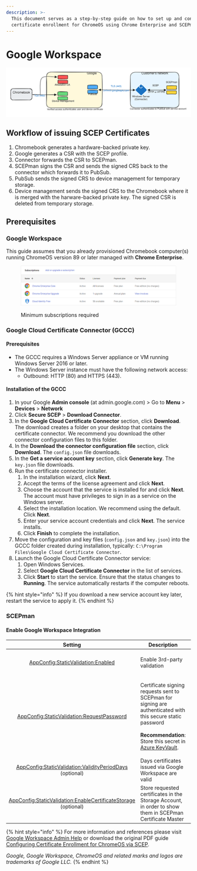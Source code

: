 ```yaml
---
description: >-
  This document serves as a step-by-step guide on how to set up and configure
  certificate enrollment for ChromeOS using Chrome Enterprise and SCEPman.
---
```


# Google Workspace

<img src="../../../.gitbook/assets/file.excalidraw.svg" alt="" class="gitbook-drawing">

## Workflow of issuing SCEP Certificates&#x20;

1. Chromebook generates a hardware-backed private key.
2. Google generates a CSR with the SCEP profile.
3. Connector forwards the CSR to SCEPman.
4. SCEPman signs the CSR and sends the signed CRS back to the connector which forwards it to PubSub.
5. PubSub sends the signed CRS to device management for temporary storage.
6. Device management sends the signed CRS to the Chromebook where it is merged with the harware-backed private key. The signed CSR is deleted from temporary storage.

## Prerequisites

### Google Workspace

This guide assumes that you already provisioned Chromebook computer(s) running ChromeOS version 89 or later managed with **Chrome Enterprise**.&#x20;

<figure><img src="../../../.gitbook/assets/image (1).png" alt=""><figcaption><p>Minimum subscriptions required</p></figcaption></figure>

### Google Cloud Certificate Connector (GCCC)

#### **Prerequisites**

* The GCCC requires a Windows Server appliance or VM running Windows Server 2016 or later.
* The Windows Server instance must have the following network access:
  * Outbound: HTTP (80) and HTTPS (443).

#### **Installation of the GCCC**

1. In your Google **Admin console** (at admin.google.com) > Go to **Menu** > **Devices** > **Network**
2. Click **Secure SCEP** > **Download Connector**.
3. In the **Google Cloud Certificate Connector** section, click **Download**. The download creates a folder on your desktop that contains the certificate connector. We recommend you download the other connector configuration files to this folder.
4. In the **Download the connector configuration file** section, click **Download**. The `config.json` file downloads.
5. In the **Get a service account key** section, click **Generate key**. The `key.json` file downloads.
6. Run the certificate connector installer.
   1. In the installation wizard, click **Next**.
   2. Accept the terms of the license agreement and click **Next**.
   3. Choose the account that the service is installed for and click **Next**. The account must have privileges to sign in as a service on the Windows server.
   4. Select the installation location. We recommend using the default. Click **Next**.
   5. Enter your service account credentials and click **Next**. The service installs.
   6. Click **Finish** to complete the installation.
7. Move the configuration and key files (`config.json` and `key.json`) into the GCCC folder created during installation, typically: `C:\Program Files\Google Cloud Certificate Connector`.
8. Launch the Google Cloud Certificate Connector service:
   1. Open Windows Services.
   2. Select **Google Cloud Certificate Connector** in the list of services.
   3. Click **Start** to start the service. Ensure that the status changes to **Running**. The service automatically restarts if the computer reboots.

{% hint style="info" %}
If you download a new service account key later, restart the service to apply it.
{% endhint %}

### SCEPman

#### Enable Google Workspace Integration

|                                                                                             Setting                                                                                             | Description                                                                                                                                                                                                                                                                                                 |                     Value                    |
| :---------------------------------------------------------------------------------------------------------------------------------------------------------------------------------------------: | ----------------------------------------------------------------------------------------------------------------------------------------------------------------------------------------------------------------------------------------------------------------------------------------------------------- | :------------------------------------------: |
|                        [AppConfig:StaticValidation:Enabled](../../../advanced-configuration/application-settings/static-validation.md#appconfig-staticvalidation-enabled)                       | Enable 3rd-party validation                                                                                                                                                                                                                                                                                 | _**true**_ to enable, _**false**_ to disable |
|                [AppConfig:StaticValidation:RequestPassword](../../../advanced-configuration/application-settings/static-validation.md#appconfig-staticvalidation-requestpassword)               | <p>Certificate signing requests sent to SCEPman for signing are authenticated with this secure static password<br><br><strong>Recommendation</strong>: Store this secret in <a href="../../../advanced-configuration/application-settings/#secure-configuration-in-azure-key-vault">Azure KeyVault</a>.</p> |      _generate a 32 character password_      |
|       [AppConfig:StaticValidation:ValidityPeriodDays](../../../advanced-configuration/application-settings/static-validation.md#appconfig-staticvalidation-validityperioddays) (optional)       | Days certificates issued via Google Workspace are valid                                                                                                                                                                                                                                                     |                      365                     |
| [AppConfig:StaticValidation:EnableCertificateStorage](../../../advanced-configuration/application-settings/static-validation.md#appconfig-staticvalidation-enablecertificatestorage) (optional) | Store requested certificates in the Storage Account, in order to show them in SCEPman Certificate Master                                                                                                                                                                                                    | _**true**_ to enable, _**false** to disable_ |

{% hint style="info" %}
For more information and references please visit [Google Workspace Admin Help](https://support.google.com/a/answer/9366164?hl=en\&fl=1\&sjid=2941552975651362083-NC) or download the original PDF guide [Configuring Certificate Enrollment for ChromeOS via SCEP](https://support.google.com/chrome/a/answer/11338941?hl=en).

_Google, Google Workspace, ChromeOS and related marks and logos are trademarks of Google LLC._&#x20;
{% endhint %}

